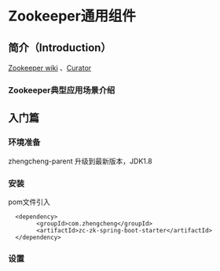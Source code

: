 # Zookeeper通用组件

## **简介**（Introduction）

[Zookeeper wiki](https://cwiki.apache.org/confluence/display/ZOOKEEPER/Index) 、[Curator](http://curator.apache.org)

### Zookeeper典型应用场景介绍

## **入门篇**

### **环境准备**

zhengcheng-parent 升级到最新版本，JDK1.8

### **安装**

pom文件引入

```
  <dependency>
        <groupId>com.zhengcheng</groupId>
        <artifactId>zc-zk-spring-boot-starter</artifactId>
  </dependency>
```

### **设置**

